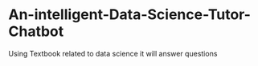 # An-intelligent-Data-Science-Tutor-Chatbot
Using Textbook related to data science it will answer questions 
